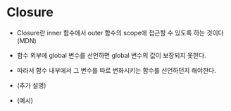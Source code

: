 # Closure

- Closure란 inner 함수에서 outer 함수의 scope에 접근할 수 있도록 하는 것이다 (MDN)

- 함수 외부에 global 변수를 선언하면 global 변수의 값이 보장되지 못한다.

- 따라서 함수 내부에서 그 변수를 따로 변화시키는 함수를 선언하던지 해야한다.

- (추가 설명)

- (예시)
